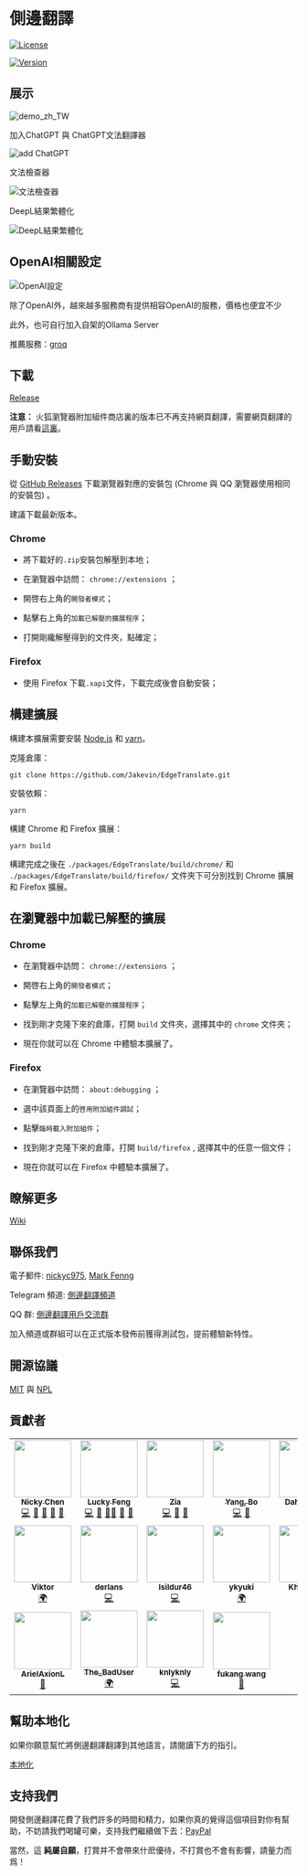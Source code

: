 # 側邊翻譯
[![License](https://img.shields.io/badge/License-MIT-blue.svg)](https://github.com/EdgeTranslate/EdgeTranslate/blob/master/LICENSE.MIT)

[![Version](https://img.shields.io/github/release/Jakevin/EdgeTranslate.svg?label=version)](https://github.com/Jakevin/EdgeTranslate/releases)


## 展示

![demo_zh_TW](./docs/images/demo_zh_TW.gif)

加入ChatGPT 與 ChatGPT文法翻譯器

![add ChatGPT](./docs/images/chatgpt.png)

文法檢查器

![文法檢查器](./docs/images/chatgpt_grammar.png)

DeepL結果繁體化

![DeepL結果繁體化](./docs/images/deepl_to_zh_tw.png)

## OpenAI相關設定

![OpenAI設定](./docs/images/openai_setting.png)

除了OpenAI外，越來越多服務商有提供相容OpenAI的服務，價格也便宜不少

此外，也可自行加入自架的Ollama Server

推薦服務：[groq](https://wow.groq.com/groq-labs/)

## 下載

[Release](https://github.com/Jakevin/EdgeTranslate/releases)

**注意：** 火狐瀏覽器附加組件商店裏的版本已不再支持網頁翻譯，需要網頁翻譯的用戶請看[這裏](./wiki/zh_TW/致火狐用戶.md)。

## 手動安裝

從 [GitHub Releases](https://github.com/Jakevin/EdgeTranslate/releases) 下載瀏覽器對應的安裝包 (Chrome 與 QQ 瀏覽器使用相同的安裝包) 。

建議下載最新版本。

### Chrome

-   將下載好的`.zip`安裝包解壓到本地；

-   在瀏覽器中訪問： `chrome://extensions` ；

-   開啓右上角的`開發者模式`；

-   點擊右上角的`加載已解壓的擴展程序`；

-   打開剛纔解壓得到的文件夾，點確定；

### Firefox

-   使用 Firefox 下載`.xapi`文件，下載完成後會自動安裝；

## 構建擴展

構建本擴展需要安裝 [Node.js](https://nodejs.org/) 和 [yarn](https://classic.yarnpkg.com/en/docs/install)。

克隆倉庫：

```shell
git clone https://github.com/Jakevin/EdgeTranslate.git
```

安裝依賴：

```shell
yarn
```

構建 Chrome 和 Firefox 擴展：

```shell
yarn build
```

構建完成之後在 `./packages/EdgeTranslate/build/chrome/` 和 `./packages/EdgeTranslate/build/firefox/` 文件夾下可分別找到 Chrome 擴展和 Firefox 擴展。

## 在瀏覽器中加載已解壓的擴展

### Chrome

-   在瀏覽器中訪問： `chrome://extensions` ；

-   開啓右上角的`開發者模式`；

-   點擊左上角的`加載已解壓的擴展程序`；

-   找到剛才克隆下來的倉庫，打開 `build` 文件夾，選擇其中的 `chrome` 文件夾；

-   現在你就可以在 Chrome 中體驗本擴展了。

### Firefox

-   在瀏覽器中訪問： `about:debugging` ；

-   選中該頁面上的`啓用附加組件調試`；

-   點擊`臨時載入附加組件`；

-   找到剛才克隆下來的倉庫，打開 `build/firefox` , 選擇其中的任意一個文件；

-   現在你就可以在 Firefox 中體驗本擴展了。

## 瞭解更多

[Wiki](https://github.com/EdgeTranslate/EdgeTranslate/blob/master/docs/wiki/zh_TW/%E6%8F%92%E4%BB%B6%E4%BB%8B%E7%B4%B9.md)

## 聯係我們

電子郵件: [nickyc975](mailto:chenjinlong2016@outlook.com), [Mark Fenng](mailto:f18846188605@gmail.com)

Telegram 頻道: [側邊翻譯頻道](https://t.me/EdgeTranslate)

QQ 群: [側邊翻譯用戶交流群](https://jq.qq.com/?_wv=1027&k=gT5EYfFB)

加入頻道或群組可以在正式版本發佈前獲得測試包，提前體驗新特性。

## 開源協議

[MIT](../LICENSE.MIT) 與 [NPL](../LICENSE.NPL)

## 貢獻者

<!-- ALL-CONTRIBUTORS-LIST:START - Do not remove or modify this section -->
<!-- prettier-ignore-start -->
<!-- markdownlint-disable -->
<table>
  <tr>
    <td align="center"><a href="https://nickyc975.github.io/"><img src="https://avatars.githubusercontent.com/u/25877145?v=4?s=100" width="100px;" alt=""/><br /><sub><b>Nicky Chen</b></sub></a><br /><a href="https://github.com/Jakevin/EdgeTranslate/commits?author=nickyc975" title="Code">💻</a> <a href="#data-nickyc975" title="Data">🔣</a> <a href="https://github.com/Jakevin/EdgeTranslate/commits?author=nickyc975" title="Documentation">📖</a> <a href="#ideas-nickyc975" title="Ideas, Planning, & Feedback">🤔</a> <a href="#maintenance-nickyc975" title="Maintenance">🚧</a></td>
    <td align="center"><a href="https://blog.csdn.net/Clark_Fitz817"><img src="https://avatars.githubusercontent.com/u/27533910?v=4?s=100" width="100px;" alt=""/><br /><sub><b>Lucky Feng</b></sub></a><br /><a href="https://github.com/Jakevin/EdgeTranslate/commits?author=Mark-Fenng" title="Code">💻</a> <a href="#design-Mark-Fenng" title="Design">🎨</a> <a href="#mentoring-Mark-Fenng" title="Mentoring">🧑‍🏫</a> <a href="#ideas-Mark-Fenng" title="Ideas, Planning, & Feedback">🤔</a> <a href="#maintenance-Mark-Fenng" title="Maintenance">🚧</a></td>
    <td align="center"><a href="https://github.com/sansroman"><img src="https://avatars.githubusercontent.com/u/17476682?v=4?s=100" width="100px;" alt=""/><br /><sub><b>Zia</b></sub></a><br /><a href="https://github.com/Jakevin/EdgeTranslate/commits?author=sansroman" title="Code">💻</a> <a href="#design-sansroman" title="Design">🎨</a> <a href="#ideas-sansroman" title="Ideas, Planning, & Feedback">🤔</a></td>
    <td align="center"><a href="https://www.yang-bo.com/"><img src="https://avatars.githubusercontent.com/u/601530?v=4?s=100" width="100px;" alt=""/><br /><sub><b>Yang, Bo</b></sub></a><br /><a href="https://github.com/Jakevin/EdgeTranslate/commits?author=Atry" title="Code">💻</a> <a href="#ideas-Atry" title="Ideas, Planning, & Feedback">🤔</a></td>
    <td align="center"><a href="https://github.com/gdh1995"><img src="https://avatars.githubusercontent.com/u/5547703?v=4?s=100" width="100px;" alt=""/><br /><sub><b>Dahan Gong</b></sub></a><br /><a href="https://github.com/Jakevin/EdgeTranslate/commits?author=gdh1995" title="Code">💻</a> <a href="#plugin-gdh1995" title="Plugin/utility libraries">🔌</a></td>
  </tr>
  <tr>
    <td align="center"><a href="https://github.com/ViktorOn"><img src="https://avatars.githubusercontent.com/u/63919734?v=4?s=100" width="100px;" alt=""/><br /><sub><b>Viktor</b></sub></a><br /><a href="#translation-ViktorOn" title="Translation">🌍</a></td>
    <td align="center"><a href="https://github.com/derlans"><img src="https://avatars.githubusercontent.com/u/58926947?v=4?s=100" width="100px;" alt=""/><br /><sub><b>derlans</b></sub></a><br /><a href="https://github.com/Jakevin/EdgeTranslate/commits?author=derlans" title="Code">💻</a></td>
    <td align="center"><a href="https://github.com/Isildur46"><img src="https://avatars.githubusercontent.com/u/19759799?v=4?s=100" width="100px;" alt=""/><br /><sub><b>Isildur46</b></sub></a><br /><a href="https://github.com/Jakevin/EdgeTranslate/commits?author=Isildur46" title="Code">💻</a></td>
    <td align="center"><a href="https://ykyuki.net/"><img src="https://avatars.githubusercontent.com/u/28839969?v=4?s=100" width="100px;" alt=""/><br /><sub><b>ykyuki</b></sub></a><br /><a href="#translation-ykyuki" title="Translation">🌍</a></td>
    <td align="center"><a href="https://github.com/khan-san"><img src="https://avatars.githubusercontent.com/u/25820887?v=4?s=100" width="100px;" alt=""/><br /><sub><b>Khan-San</b></sub></a><br /><a href="#translation-khan-san" title="Translation">🌍</a></td>
  </tr>
  <tr>
    <td align="center"><a href="https://axionl.me/"><img src="https://avatars.githubusercontent.com/u/8396456?v=4?s=100" width="100px;" alt=""/><br /><sub><b>ArielAxionL</b></sub></a><br /><a href="https://github.com/Jakevin/EdgeTranslate/commits?author=axionl" title="Documentation">📖</a></td>
    <td align="center"><a href="https://github.com/vanja-san"><img src="https://avatars.githubusercontent.com/u/7201687?v=4?s=100" width="100px;" alt=""/><br /><sub><b>The_BadUser</b></sub></a><br /><a href="#translation-vanja-san" title="Translation">🌍</a></td>
    <td align="center"><a href="https://github.com/knlyknly"><img src="https://avatars.githubusercontent.com/u/1418612?v=4?s=100" width="100px;" alt=""/><br /><sub><b>knlyknly</b></sub></a><br /><a href="https://github.com/EdgeTranslate/EdgeTranslate/commits?author=knlyknly" title="Code">💻</a></td>
    <td align="center"><a href="https://github.com/wfk007"><img src="https://avatars.githubusercontent.com/u/22289445?v=4?s=100" width="100px;" alt=""/><br /><sub><b>fukang wang</b></sub></a><br /><a href="https://github.com/EdgeTranslate/EdgeTranslate/commits?author=wfk007" title="Documentation">📖</a></td>
  </tr>
</table>

<!-- markdownlint-restore -->
<!-- prettier-ignore-end -->

<!-- ALL-CONTRIBUTORS-LIST:END -->

## 幫助本地化

如果你願意幫忙將側邊翻譯翻譯到其他語言，請閱讀下方的指引。

[本地化](https://github.com/EdgeTranslate/EdgeTranslate/blob/master/docs/wiki/zh_TW/%E6%9C%AC%E5%9C%B0%E5%8C%96.md)

## 支持我們

開發側邊翻譯花費了我們許多的時間和精力，如果你真的覺得這個項目對你有幫助，不妨請我們喝罐可樂，支持我們繼續做下去：[PayPal](https://paypal.me/EdgeTranslate)

當然，這 **純屬自願**，打賞并不會帶來什麽優待，不打賞也不會有影響，請量力而爲！
